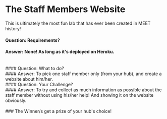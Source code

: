 # The Staff Members Website

This is ultimately the most fun lab that has ever been created in MEET history!

#### Question: Requirements? </br>
#### Answer: None! As long as it's deployed on Heroku.
</br>
#### Question: What to do?</br>
#### Answer: To pick one staff member only (from your hub), and create a website about him/her.
</br>
#### Question: Your Challenge?</br>
#### Answer: To try and collect as much information as possible about the staff member without using his/her help! And showing it on the website obviously.
</br></br>
### The Winner/s get a prize of your hub's choice!
